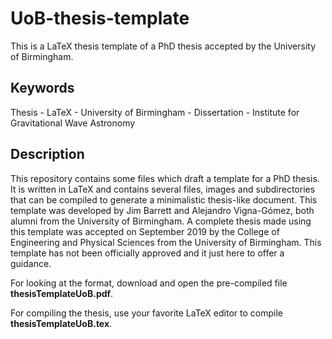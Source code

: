 # UoB-thesis-template

This is a LaTeX thesis template of a PhD thesis accepted by the University of Birmingham. 

## Keywords
Thesis - LaTeX - University of Birmingham - Dissertation - Institute for Gravitational Wave Astronomy

## Description 
This repository contains some files which draft a template for a PhD thesis. It is written in LaTeX and contains several files, images and subdirectories that can be compiled to generate a minimalistic thesis-like document. This template was developed by Jim Barrett and Alejandro Vigna-Gómez, both alumni from the University of Birmingham. A complete thesis made using this template was accepted on September 2019 by the College of Engineering and Physical Sciences from the University of Birmingham. This template has not been officially approved and it just here to offer a guidance. 

For looking at the format, download and open the pre-compiled file **thesisTemplateUoB.pdf**.

For compiling the thesis, use your favorite LaTeX editor to compile **thesisTemplateUoB.tex**.
